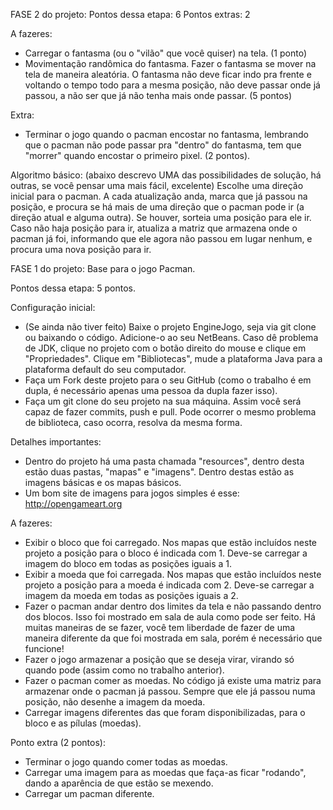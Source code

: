 FASE 2 do projeto:
Pontos dessa etapa: 6
Pontos extras: 2

A fazeres:
- Carregar o fantasma (ou o "vilão" que você quiser) na tela. (1 ponto)
- Movimentação randômica do fantasma. Fazer o fantasma se mover na tela de maneira aleatória. O fantasma não deve ficar indo pra frente e voltando o tempo todo para a mesma posição, não deve passar onde já passou, a não ser que já não tenha mais onde passar. (5 pontos)

Extra:
- Terminar o jogo quando o pacman encostar no fantasma, lembrando que o pacman não pode passar pra "dentro" do fantasma, tem que "morrer" quando encostar o primeiro pixel. (2 pontos).

Algoritmo básico:
(abaixo descrevo UMA das possibilidades de solução, há outras, se você pensar uma mais fácil, excelente)
Escolhe uma direção inicial para o pacman.
A cada atualização anda, marca que já passou na posição, e procura se há mais de uma direção que o pacman pode ir (a direção atual e alguma outra). Se houver, sorteia uma posição para ele ir. Caso não haja posição para ir, atualiza a matriz que armazena onde o pacman já foi, informando que ele agora não passou em lugar nenhum, e procura uma nova posição para ir.

FASE 1 do projeto:
Base para o jogo Pacman.

Pontos dessa etapa: 5 pontos.

Configuração inicial:
- (Se ainda não tiver feito) Baixe o projeto EngineJogo, seja via git clone ou baixando o código. Adicione-o ao seu NetBeans.
Caso dê problema de JDK, clique no projeto com o botão direito do mouse e clique em "Propriedades". Clique em "Bibliotecas",
mude a plataforma Java para a plataforma default do seu computador.
- Faça um Fork deste projeto para o seu GitHub (como o trabalho é em dupla, é necessário apenas uma pessoa da dupla fazer 
isso). 
- Faça um git clone do seu projeto na sua máquina. Assim você será capaz de fazer commits, push e pull. Pode ocorrer o mesmo
problema de biblioteca, caso ocorra, resolva da mesma forma.

Detalhes importantes:
- Dentro do projeto há uma pasta chamada "resources", dentro desta estão duas pastas, "mapas" e "imagens". Dentro destas
estão as imagens básicas e os mapas básicos.
- Um bom site de imagens para jogos simples é esse: http://opengameart.org

A fazeres:
- Exibir o bloco que foi carregado. Nos mapas que estão incluídos neste projeto a posição para o bloco é indicada com 1.
Deve-se carregar a imagem do bloco em todas as posições iguais a 1.
- Exibir a moeda que foi carregada. Nos mapas que estão incluídos neste projeto a posição para a moeda é indicada com 2.
Deve-se carregar a imagem da moeda em todas as posições iguais a 2.
- Fazer o pacman andar dentro dos limites da tela e não passando dentro dos blocos. Isso foi mostrado em sala de aula como
pode ser feito. Há muitas maneiras de se fazer, você tem liberdade de fazer de uma maneira diferente da que foi mostrada
em sala, porém é necessário que funcione!
- Fazer o jogo armazenar a posição que se deseja virar, virando só quando pode (assim como no trabalho anterior).
- Fazer o pacman comer as moedas. No código já existe uma matriz para armazenar onde o pacman já passou. Sempre que ele já
passou numa posição, não desenhe a imagem da moeda.
- Carregar imagens diferentes das que foram disponibilizadas, para o bloco e as pílulas (moedas).

Ponto extra (2 pontos):
- Terminar o jogo quando comer todas as moedas.
- Carregar uma imagem para as moedas que faça-as ficar "rodando", dando a aparência de que estão se mexendo.
- Carregar um pacman diferente.
